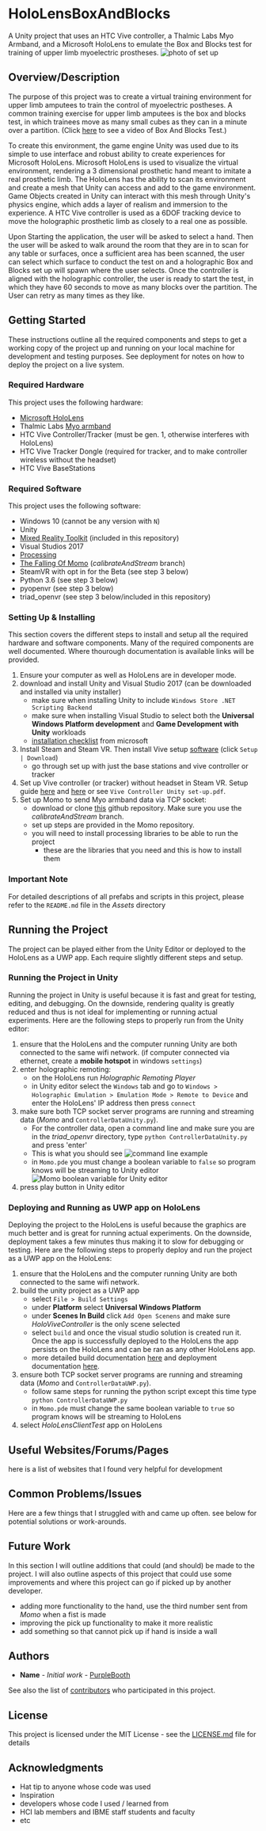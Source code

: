 # HoloLensBoxAndBlocks

A Unity project that uses an HTC Vive controller, a Thalmic Labs Myo Armband, and a Microsoft HoloLens to emulate the Box and Blocks test for training of upper limb myoelectric prostheses. 
![photo of set up](https://github.com/hcilab/HoloLensBoxAndBlocks/blob/master/Images/20180807_144659_HoloLens.jpg)
## Overview/Description

The purpose of this project was to create a virtual training environment for upper limb amputees to train the control of myoelectric postheses. A common training exercise for upper limb amputees is the box and blocks test, in which trainees move as many small cubes as they can in a minute over a partition. (Click [here](https://www.youtube.com/watch?v=aow02xRai8U) to see a video of Box And Blocks Test.)

To create this environment, the game engine Unity was used due to its simple to use interface and robust ability to create experiences for Microsoft HoloLens. Microsoft HoloLens is used to visualize the virtual environment, rendering a 3 dimensional prosthetic hand meant to imitate a real prosthetic limb. The HoloLens has the ability to scan its environment and create a mesh that Unity can access and add to the game environment. Game Objects created in Unity can interact with this mesh through Unity's physics engine, which adds a layer of realism and immersion to the experience. A HTC Vive controller is used as a 6DOF tracking device to move the holographic prosthetic limb as closely to a real one as possible.

Upon Starting the application, the user will be asked to select a hand. Then the user will be asked to walk around the room that they are in to scan for any table or surfaces, once a sufficient area has been scanned, the user can select which surface to conduct the test on and a holographic Box and Blocks set up will spawn where the user selects. Once the controller is aligned with the holographic controller, the user is ready to start the test, in which they have 60 seconds to move as many blocks over the partition. The User can retry as many times as they like.

## Getting Started

These instructions outline all the required components and steps to get a working copy of the project up and running on your local machine for development and testing purposes. See deployment for notes on how to deploy the project on a live system.

### Required Hardware

This project uses the following hardware:

* [Microsoft HoloLens](https://www.microsoft.com/en-us/hololens)
* Thalmic Labs [Myo armband](https://www.myo.com/)
* HTC Vive Controller/Tracker (must be gen. 1, otherwise interferes with HoloLens)
* HTC Vive Tracker Dongle (required for tracker, and to make controller wireless without the headset)
* HTC Vive BaseStations

### Required Software

This project uses the following software:

* Windows 10 (cannot be any version with `N`)
* Unity
* [Mixed Reality Toolkit](https://github.com/Microsoft/MixedRealityToolkit-Unity) (included in this repository)
* Visual Studios 2017
* [Processing](https://processing.org/download/) 
* [The Falling Of Momo](https://github.com/hcilab/Momo) (*calibrateAndStream* branch)
* SteamVR with opt in for the Beta (see step 3 below)
* Python 3.6 (see step 3 below)
* pyopenvr (see step 3 below)
* triad_openvr (see step 3 below/included in this repository)

### Setting Up & Installing

This section covers the different steps to install and setup all the required hardware and software components. Many of the required components are well documented. Where thourough documentation is available links will be provided.

1. Ensure your computer as well as HoloLens are in developer mode.
1. download and install Unity and Visual Studio 2017 (can be downloaded and installed via unity installer)
    * make sure when installing Unity to include `Windows Store .NET Scripting Backend`
    * make sure when installing Visual Studio to select both the **Universal Windows Platform development** and **Game Development with Unity** workloads
    * [installation checklist](https://docs.microsoft.com/en-us/windows/mixed-reality/install-the-tools) from microsoft
1. Install Steam and Steam VR. Then install Vive setup [software](https://www.vive.com/eu/) (click `Setup | Download`)
    * go through set up with just the base stations and vive controller or tracker
1. Set up Vive controller (or tracker) without headset in Steam VR. Setup guide [here](https://www.roadtovr.com/how-to-use-the-htc-vive-tracker-without-a-vive-headset/) and [here](http://www.pencilsquaregames.com/getting-steamvr-tracking-data-in-unity-without-a-hmd/) or see `Vive Controller Unity set-up.pdf`.
1. Set up Momo to send Myo armband data via TCP socket:
    * download or clone [this](https://github.com/hcilab/Momo) github repository. Make sure you use the *calibrateAndStream* branch.
    * set up steps are provided in the Momo repository.
    * you will need to install processing libraries to be able to run the project
        * these are the libraries that you need and this is how to install them

### Important Note

For detailed descriptions of all prefabs and scripts in this project, please refer to the `README.md` file in the *Assets* directory

## Running the Project

The project can be played either from the Unity Editor or deployed to the HoloLens as a UWP app. Each require slightly different steps and setup.

### Running the Project in Unity

Running the project in Unity is useful because it is fast and great for testing, editing, and debugging. On the downside, rendering quality is greatly reduced and thus is not ideal for implementing or running actual experiments. Here are the following steps to properly run from the Unity editor:

1. ensure that the HoloLens and the computer running Unity are both connected to the same wifi network. (if computer connected via ethernet, create a **mobile hotspot** in windows `settings`)
1. enter holographic remoting:
    * on the HoloLens run *Holographic Remoting Player*
    * in Unity editor select the `Windows` tab and go to `Windows > Holographic Emulation > Emulation Mode > Remote to Device` and enter the HoloLens' IP address then press `connect`
1. make sure both TCP socket server programs are running and streaming data (*Momo* and `ControllerDataUnity.py`).
    * For the controller data, open a command line and make sure you are in the *triad_openvr* directory, type `python ControllerDataUnity.py` and press 'enter'
    * This is what you should see ![command line example](https://github.com/hcilab/HoloLensBoxAndBlocks/blob/master/Images/CMDlineConnected2.PNG)
    * in `Momo.pde` you must change a boolean variable to `false` so program knows will be streaming to Unity editor ![Momo boolean variable for Unity editor](https://github.com/hcilab/HoloLensBoxAndBlocks/blob/master/Images/InkedMomoBoolean.jpg)
1. press play button in Unity editor 

### Deploying and Running as UWP app on HoloLens

Deploying the project to the HoloLens is useful because the graphics are much better and is great for running actual experiments. On the downside, deployment takes a few minutes thus making it to slow for debugging or testing. Here are the following steps to properly deploy and run the project as a UWP app on the HoloLens:

1. ensure that the HoloLens and the computer running Unity are both connected to the same wifi network.
1. build the unity project as a UWP app
    * select `File > Build Settings`
    * under **Platform** select **Universal Windows Platform**
    * under **Scenes In Build** click `Add Open Scenens` and make sure *HoloViveController* is the only scene selected
    * select `build` and once the visual studio solution is created run it. Once the app is successfully deployed to the HoloLens the app persists on the HoloLens and can be ran as any other HoloLens app.
    * more detailed build documentation [here](https://docs.microsoft.com/en-us/windows/mixed-reality/exporting-and-building-a-unity-visual-studio-solution) and deployment documentation [here](https://docs.microsoft.com/en-us/windows/mixed-reality/using-visual-studio).
1. ensure both TCP socket server programs are running and streaming data (*Momo* and `ControllerDataUWP.py`).
    * follow same steps for running the python script except this time type `python ControllerDataUWP.py`
    * in `Momo.pde` must change the same boolean variable to `true` so program knows will be streaming to HoloLens
1. select *HoloLensClientTest* app on HoloLens

## Useful Websites/Forums/Pages

here is a list of websites that I found very helpful for development

## Common Problems/Issues

Here are a few things that I struggled with and came up often. see below for potential solutions or work-arounds.

## Future Work

In this section I will outline additions that could (and should) be made to the project. I will also outline aspects of this project that could use some improvements and where this project can go if picked up by another developer.

* adding more functionality to the hand, use the third number sent from *Momo* when a fist is made
* improving the pick up functionality to make it more realistic
* add something so that cannot pick up if hand is inside a wall

## Authors

* **Name** - *Initial work* - [PurpleBooth](https://github.com/PurpleBooth)

See also the list of [contributors](https://github.com/your/project/contributors) who participated in this project.

## License

This project is licensed under the MIT License - see the [LICENSE.md](LICENSE.md) file for details

## Acknowledgments

* Hat tip to anyone whose code was used
* Inspiration
* developers whose code I used / learned from
* HCI lab members and IBME staff students and faculty
* etc